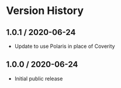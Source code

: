 # Version History

## 1.0.1 / 2020-06-24

- Update to use Polaris in place of Coverity

## 1.0.0 / 2020-06-24

- Initial public release
